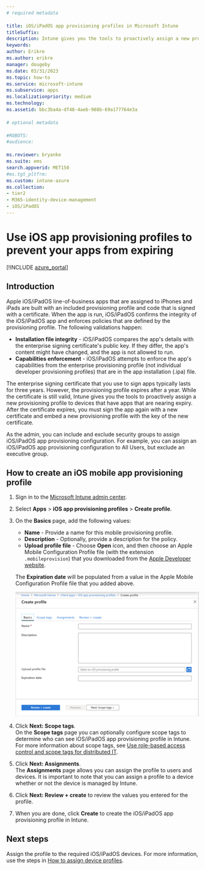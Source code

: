 ```yaml
---
# required metadata

title: iOS/iPadOS app provisioning profiles in Microsoft Intune
titleSuffix:
description: Intune gives you the tools to proactively assign a new provisioning profile to devices that have apps that are nearing expiry.
keywords:
author: Erikre
ms.author: erikre
manager: dougeby
ms.date: 03/31/2023
ms.topic: how-to
ms.service: microsoft-intune
ms.subservice: apps
ms.localizationpriority: medium
ms.technology:
ms.assetid: bbc3ba4a-df48-4aeb-988b-69a177764e3a

# optional metadata

#ROBOTS:
#audience:

ms.reviewer: bryanke
ms.suite: ems
search.appverid: MET150
#ms.tgt_pltfrm:
ms.custom: intune-azure
ms.collection:
- tier2
- M365-identity-device-management
- iOS/iPadOS
---
```


# Use iOS app provisioning profiles to prevent your apps from expiring

[!INCLUDE [azure_portal](../includes/azure_portal.md)]

## Introduction

Apple iOS/iPadOS line-of-business apps that are assigned to iPhones and iPads are built with an included provisioning profile and code that is signed with a certificate. When the app is run, iOS/iPadOS confirms the integrity of the iOS/iPadOS app and enforces policies that are defined by the provisioning profile. The following validations happen:

- **Installation file integrity** - iOS/iPadOS compares the app's details with the enterprise signing certificate's public key. If they differ, the app's content might have changed, and the app is not allowed to run.
- **Capabilities enforcement** - iOS/iPadOS attempts to enforce the app's capabilities from the enterprise provisioning profile (not individual developer provisioning profiles) that are in the app installation (.ipa) file.


The enterprise signing certificate that you use to sign apps typically lasts for three years. However, the provisioning profile expires after a year. While the certificate is still valid, Intune gives you the tools to proactively assign a new provisioning profile to devices that have apps that are nearing expiry.
After the certificate expires, you must sign the app again with a new certificate and embed a new provisioning profile with the key of the new certificate.

As the admin, you can include and exclude security groups to assign iOS/iPadOS app provisioning configuration. For example, you can assign an iOS/iPadOS app provisioning configuration to All Users, but exclude an executive group.

## How to create an iOS mobile app provisioning profile

1. Sign in to the [Microsoft Intune admin center](https://go.microsoft.com/fwlink/?linkid=2109431).
2. Select **Apps** > **iOS app provisioning profiles** > **Create profile**.
3. On the **Basics** page, add the following values:
    - **Name** - Provide a name for this mobile provisioning profile.
    - **Description** - Optionally, provide a description for the policy.
    - **Upload profile file** - Choose **Open** icon, and then choose an Apple Mobile Configuration Profile file (with the extension `.mobileprovision`) that you downloaded from the [Apple Developer website](https://developer.apple.com/).

   The **Expiration date** will be populated from a value in the Apple Mobile Configuration Profile file that you added above.<br>

   <img alt="Create profile - Basics" src="./media/app-provisioning-profile-ios/app-provisioning-profile-ios-01.png">

4. Click **Next: Scope tags**.<br>
   On the **Scope tags** page you can optionally configure scope tags to determine who can see iOS/iPadOS app provisioning profile in Intune. For more information about scope tags, see [Use role-based access control and scope tags for distributed IT](../fundamentals/scope-tags.md).
5. Click **Next: Assignments**.<br>
   The **Assignments** page allows you can assign the profile to users and devices. It is important to note that you can assign a profile to a device whether or not the device is managed by Intune.
6. Click **Next: Review + create** to review the values you entered for the profile.
7. When you are done, click **Create** to create the iOS/iPadOS app provisioning profile in Intune. 

## Next steps

Assign the profile to the required iOS/iPadOS devices. For more information, use the steps in [How to assign device profiles](../configuration/device-profile-assign.md).
